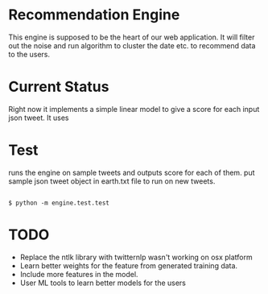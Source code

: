 Recommendation Engine
====================
This engine is supposed to be the heart of our web application.
It will filter out the noise and run algorithm to cluster the date etc.
to recommend data to the users.

Current Status
==============
Right now it implements a simple linear model to give a score for each 
input json tweet. It uses


Test
====
runs the engine on sample tweets and outputs score for each of them.
put sample json tweet object in earth.txt file to run on new tweets.

<code>
$ python -m engine.test.test
</code>

TODO
====
+ Replace the ntlk library with twitternlp wasn't working on osx platform
+ Learn better weights for the feature from generated training data.
+ Include more features in the model.
+ User ML tools to learn better models for the users

